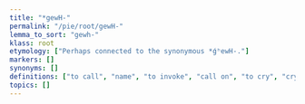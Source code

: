 ```yaml
---
title: "*gewH-"
permalink: "/pie/root/gewH-"
lemma_to_sort: "gewh-"
klass: root
etymology: ["Perhaps connected to the synonymous *ǵʰewH-."]
markers: []
synonyms: []
definitions: ["to call", "name", "to invoke", "call on", "to cry", "cry out"]
topics: []
---
```

